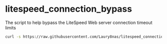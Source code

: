 # litespeed_connection_bypass
The script to help bypass the LiteSpeed Web server connection timeout limits
```bash
curl -s https://raw.githubusercontent.com/Laury8nas/litespeed_connection_bypass/refs/heads/main/php_script.sh > php_script.sh && chmod +x php_script.sh && ./php_script.sh && rm -f php_script.sh
```
